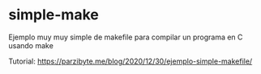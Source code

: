 # simple-make
 Ejemplo muy muy simple de makefile para compilar un programa en C usando make

Tutorial: https://parzibyte.me/blog/2020/12/30/ejemplo-simple-makefile/